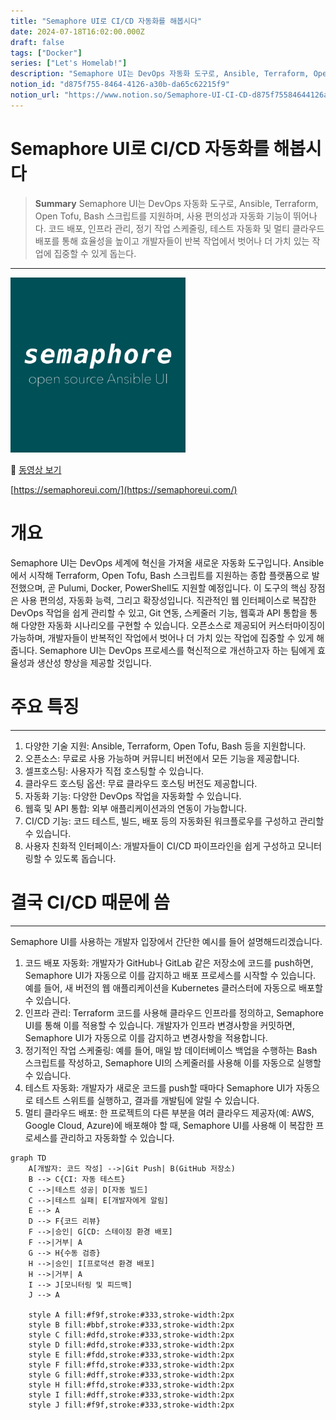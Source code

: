 ```yaml
---
title: "Semaphore UI로 CI/CD 자동화를 해봅시다"
date: 2024-07-18T16:02:00.000Z
draft: false
tags: ["Docker"]
series: ["Let's Homelab!"]
description: "Semaphore UI는 DevOps 자동화 도구로, Ansible, Terraform, Open Tofu, Bash 스크립트를 지원하며, 사용 편의성과 자동화 기능이 뛰어나다. 코드 배포, 인프라 관리, 정기 작업 스케줄링, 테스트 자동화 및 멀티 클라우드 배포를 통해 효율성을 높이고 개발자들이 반복 작업에서 벗어나 더 가치 있는 작업에 집중할 수 있게 돕는다."
notion_id: "d875f755-8464-4126-a30b-da65c62215f9"
notion_url: "https://www.notion.so/Semaphore-UI-CI-CD-d875f75584644126a30bda65c62215f9"
---
```


# Semaphore UI로 CI/CD 자동화를 해봅시다

> **Summary**
> Semaphore UI는 DevOps 자동화 도구로, Ansible, Terraform, Open Tofu, Bash 스크립트를 지원하며, 사용 편의성과 자동화 기능이 뛰어나다. 코드 배포, 인프라 관리, 정기 작업 스케줄링, 테스트 자동화 및 멀티 클라우드 배포를 통해 효율성을 높이고 개발자들이 반복 작업에서 벗어나 더 가치 있는 작업에 집중할 수 있게 돕는다.

---

![Image](image_2bda9578629b.png)

🎥 [동영상 보기](https://www.youtube.com/watch?v=tc3tqMIN89U)

[https://semaphoreui.com/](https://semaphoreui.com/)

# 개요

Semaphore UI는 DevOps 세계에 혁신을 가져올 새로운 자동화 도구입니다. Ansible에서 시작해 Terraform, Open Tofu, Bash 스크립트를 지원하는 종합 플랫폼으로 발전했으며, 곧 Pulumi, Docker, PowerShell도 지원할 예정입니다.
이 도구의 핵심 장점은 사용 편의성, 자동화 능력, 그리고 확장성입니다. 직관적인 웹 인터페이스로 복잡한 DevOps 작업을 쉽게 관리할 수 있고, Git 연동, 스케줄러 기능, 웹훅과 API 통합을 통해 다양한 자동화 시나리오를 구현할 수 있습니다.
오픈소스로 제공되어 커스터마이징이 가능하며, 개발자들이 반복적인 작업에서 벗어나 더 가치 있는 작업에 집중할 수 있게 해줍니다. Semaphore UI는 DevOps 프로세스를 혁신적으로 개선하고자 하는 팀에게 효율성과 생산성 향상을 제공할 것입니다.

# 주요 특징

---

1. 다양한 기술 지원: Ansible, Terraform, Open Tofu, Bash 등을 지원합니다.
1. 오픈소스: 무료로 사용 가능하며 커뮤니티 버전에서 모든 기능을 제공합니다.
1. 셀프호스팅: 사용자가 직접 호스팅할 수 있습니다.
1. 클라우드 호스팅 옵션: 무료 클라우드 호스팅 버전도 제공합니다.
1. 자동화 기능: 다양한 DevOps 작업을 자동화할 수 있습니다.
1. 웹훅 및 API 통합: 외부 애플리케이션과의 연동이 가능합니다.
1. CI/CD 기능: 코드 테스트, 빌드, 배포 등의 자동화된 워크플로우를 구성하고 관리할 수 있습니다.
1. 사용자 친화적 인터페이스: 개발자들이 CI/CD 파이프라인을 쉽게 구성하고 모니터링할 수 있도록 돕습니다.
# 결국 CI/CD 때문에 씀

---

Semaphore UI를 사용하는 개발자 입장에서 간단한 예시를 들어 설명해드리겠습니다.

1. 코드 배포 자동화:
개발자가 GitHub나 GitLab 같은 저장소에 코드를 push하면, Semaphore UI가 자동으로 이를 감지하고 배포 프로세스를 시작할 수 있습니다. 예를 들어, 새 버전의 웹 애플리케이션을 Kubernetes 클러스터에 자동으로 배포할 수 있습니다.
1. 인프라 관리:
Terraform 코드를 사용해 클라우드 인프라를 정의하고, Semaphore UI를 통해 이를 적용할 수 있습니다. 개발자가 인프라 변경사항을 커밋하면, Semaphore UI가 자동으로 이를 감지하고 변경사항을 적용합니다.
1. 정기적인 작업 스케줄링:
예를 들어, 매일 밤 데이터베이스 백업을 수행하는 Bash 스크립트를 작성하고, Semaphore UI의 스케줄러를 사용해 이를 자동으로 실행할 수 있습니다.
1. 테스트 자동화:
개발자가 새로운 코드를 push할 때마다 Semaphore UI가 자동으로 테스트 스위트를 실행하고, 결과를 개발팀에 알릴 수 있습니다.
1. 멀티 클라우드 배포:
한 프로젝트의 다른 부분을 여러 클라우드 제공자(예: AWS, Google Cloud, Azure)에 배포해야 할 때, Semaphore UI를 사용해 이 복잡한 프로세스를 관리하고 자동화할 수 있습니다.

```mermaid
graph TD
    A[개발자: 코드 작성] -->|Git Push| B(GitHub 저장소)
    B --> C{CI: 자동 테스트}
    C -->|테스트 성공| D[자동 빌드]
    C -->|테스트 실패| E[개발자에게 알림]
    E --> A
    D --> F{코드 리뷰}
    F -->|승인| G[CD: 스테이징 환경 배포]
    F -->|거부| A
    G --> H{수동 검증}
    H -->|승인| I[프로덕션 환경 배포]
    H -->|거부| A
    I --> J[모니터링 및 피드백]
    J --> A

    style A fill:#f9f,stroke:#333,stroke-width:2px
    style B fill:#bbf,stroke:#333,stroke-width:2px
    style C fill:#dfd,stroke:#333,stroke-width:2px
    style D fill:#dfd,stroke:#333,stroke-width:2px
    style E fill:#fdd,stroke:#333,stroke-width:2px
    style F fill:#ffd,stroke:#333,stroke-width:2px
    style G fill:#dff,stroke:#333,stroke-width:2px
    style H fill:#ffd,stroke:#333,stroke-width:2px
    style I fill:#dff,stroke:#333,stroke-width:2px
    style J fill:#f9f,stroke:#333,stroke-width:2px
```


